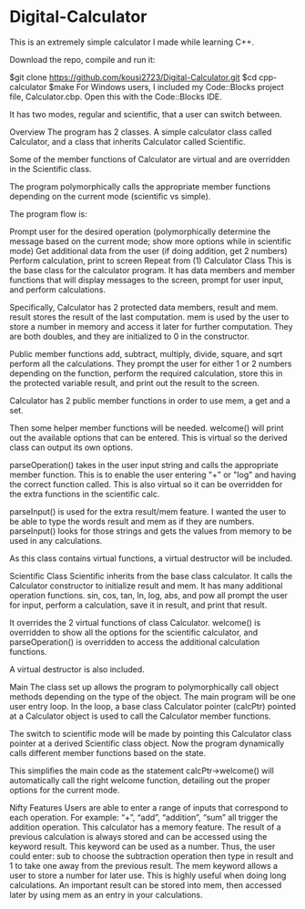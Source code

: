 # Digital-Calculator
This is an extremely simple calculator I made while learning C++.

Download the repo, compile and run it:

$git clone https://github.com/kousi2723/Digital-Calculator.git
$cd cpp-calculator
$make
For Windows users, I included my Code::Blocks project file, Calculator.cbp. Open this with the Code::Blocks IDE.

It has two modes, regular and scientific, that a user can switch between.

Overview
The program has 2 classes. A simple calculator class called Calculator, and a class that inherits Calculator called Scientific.

Some of the member functions of Calculator are virtual and are overridden in the Scientific class.

The program polymorphically calls the appropriate member functions depending on the current mode (scientific vs simple).

The program flow is:

Prompt user for the desired operation (polymorphically determine the message based on the current mode; show more options while in scientific mode)
Get additional data from the user (if doing addition, get 2 numbers)
Perform calculation, print to screen
Repeat from (1)
Calculator Class
This is the base class for the calculator program. It has data members and member functions that will display messages to the screen, prompt for user input, and perform calculations.

Specifically, Calculator has 2 protected data members, result and mem. result stores the result of the last computation. mem is used by the user to store a number in memory and access it later for further computation. They are both doubles, and they are initialized to 0 in the constructor.

Public member functions add, subtract, multiply, divide, square, and sqrt perform all the calculations. They prompt the user for either 1 or 2 numbers depending on the function, perform the required calculation, store this in the protected variable result, and print out the result to the screen.

Calculator has 2 public member functions in order to use mem, a get and a set.

Then some helper member functions will be needed. welcome() will print out the available options that can be entered. This is virtual so the derived class can output its own options.

parseOperation() takes in the user input string and calls the appropriate member function. This is to enable the user entering "+" or "log" and having the correct function called. This is also virtual so it can be overridden for the extra functions in the scientific calc.

parseInput() is used for the extra result/mem feature. I wanted the user to be able to type the words result and mem as if they are numbers. parseInput() looks for those strings and gets the values from memory to be used in any calculations.

As this class contains virtual functions, a virtual destructor will be included.

Scientific Class
Scientific inherits from the base class calculator. It calls the Calculator constructor to initialize result and mem. It has many additional operation functions. sin, cos, tan, ln, log, abs, and pow all prompt the user for input, perform a calculation, save it in result, and print that result.

It overrides the 2 virtual functions of class Calculator. welcome() is overridden to show all the options for the scientific calculator, and parseOperation() is overridden to access the additional calculation functions.

A virtual destructor is also included.

Main
The class set up allows the program to polymorphically call object methods depending on the type of the object. The main program will be one user entry loop. In the loop, a base class Calculator pointer (calcPtr) pointed at a Calculator object is used to call the Calculator member functions.

The switch to scientific mode will be made by pointing this Calculator class pointer at a derived Scientific class object. Now the program dynamically calls different member functions based on the state.

This simplifies the main code as the statement calcPtr->welcome() will automatically call the right welcome function, detailing out the proper options for the current mode.

Nifty Features
Users are able to enter a range of inputs that correspond to each operation. For example: “+”, “add”, “addition”, “sum” all trigger the addition operation.
This calculator has a memory feature. The result of a previous calculation is always stored and can be accessed using the keyword result. This keyword can be used as a number. Thus, the user could enter: sub to choose the subtraction operation then type in result and 1 to take one away from the previous result. The mem keyword allows a user to store a number for later use. This is highly useful when doing long calculations. An important result can be stored into mem, then accessed later by using mem as an entry in your calculations.
